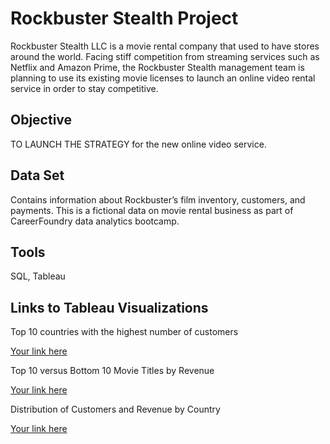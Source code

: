 # Rockbuster Stealth Project

Rockbuster Stealth LLC is a movie rental company that used to have stores around the world.
Facing stiff competition from streaming services such as Netflix and Amazon Prime, the Rockbuster Stealth management team is planning to use its existing movie licenses to launch an online video rental service in order to stay competitive.

## Objective
TO LAUNCH THE STRATEGY for the new online video service. 

## Data Set

Contains information about Rockbuster’s film inventory, customers, and payments. 
This is a fictional data on movie rental business as part of CareerFoundry data analytics bootcamp.

## Tools

SQL, Tableau

## Links to Tableau Visualizations

Top 10 countries with the highest number of customers

[Your link here](https://public.tableau.com/app/profile/corina.gugulus/viz/MovieRentalsCustomersDistributionbyCountries)


Top 10 versus Bottom 10 Movie Titles by Revenue

[Your link here](https://public.tableau.com/app/profile/corina.gugulus/viz/Top10MoviesbyRevenue/Top10Movies#1)


Distribution of Customers and Revenue by Country

[Your link here](https://public.tableau.com/app/profile/corina.gugulus/viz/DistributionofCustomersandRevenuebyCountry/DistributionofCustomersandRevenuebyCountry)




